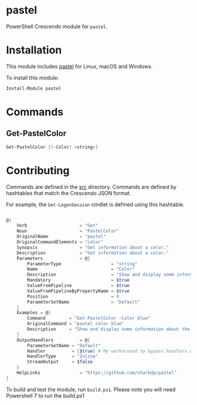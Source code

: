 # pastel

PowerShell Crescendo module for `pastel`.

# Installation 

This module includes [pastel](https://github.com/sharkdp/pastel) for Linux, macOS and Windows.

To install this module: 

```powershell
Install-Module pastel
```

# Commands

## Get-PastelColor

```powershell
Get-PastelColor [[-Color] <string>]
```

# Contributing

Commands are defined in the [src](./src) directory. Commands are defined by hashtables that match the Crescendo JSON format. 

For example, the `Get-LogonSession` cmdlet is defined using this hashtable. 

```powershell

@{
    Verb                    = "Get"
    Noun                    = "PastelColor"
    OriginalName            = "pastel"
    OriginalCommandElements = "color"
    Synopsis                = "Get information about a color."
    Description             = "Get information about a color."
    Parameters              = @{
        ParameterType                   = "string"
        Name                            = "Color"
        Description                     = "Show and display some information about the given color(s)."
        Mandatory                       = $true
        ValueFromPipeline               = $true
        ValueFromPipelineByPropertyName = $true
        Position                        = 0
        ParameterSetName                = "Default"
    }
    Examples = @{
        Command         = "Get-PastelColor -Color blue"
        OriginalCommand = "pastel color blue"
        Description     = "Show and display some information about the given color(s)"
    }
    OutputHandlers          = @{
        ParameterSetName = "Default"
        Handler          = {$true} # My workaround to bypass handlers which can destroy pastel output
        HandlerType      = "Inline"
        StreamOutput     = $false
    }
    HelpLinks               = "https://github.com/sharkdp/pastel"
}
```

To build and test the module, run `build.ps1`. Please note you will need Powershell 7 to run the build.ps1
